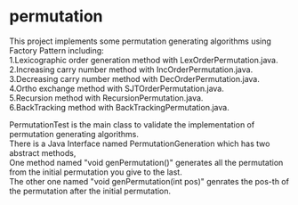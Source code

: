 # permutation
This project implements some permutation generating algorithms using Factory Pattern including:  
1.Lexicographic order generation method with LexOrderPermutation.java.  
2.Increasing carry number method with IncOrderPermutation.java.  
3.Decreasing carry number method with DecOrderPermutation.java.  
4.Ortho exchange method with SJTOrderPermutation.java.  
5.Recursion method with RecursionPermutation.java.  
6.BackTracking method with BackTrackingPermutation.java.  

PermutationTest is the main class to validate the implementation of permutation generating algorithms.  
There is a Java Interface named PermutationGeneration which has two abstract methods,   
One method named "void genPermutation()" generates all the permutation from the initial permutation you give to the last.  
The other one named "void genPermutation(int pos)" genrates the pos-th of the permutation after the initial permutation.  
